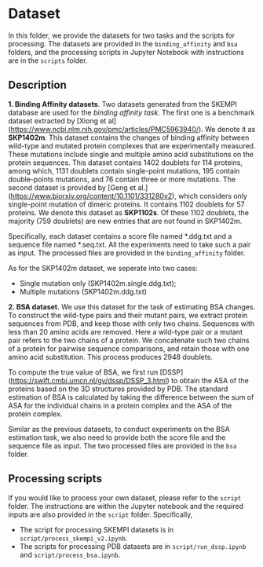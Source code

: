 # Dataset 
In this folder, we provide the datasets for two tasks and the scripts for processing. The datasets are provided in the ```binding_affinity``` and ```bsa``` folders, and the processing scripts in Jupyter Notebook with instructions are in the ```scripts``` folder.

## Description

**1. Binding Affinity datasets**. Two datasets generated from the SKEMPI database are used for the *binding affinity task*. The first one is a benchmark dataset extracted by [Xiong et al] (https://www.ncbi.nlm.nih.gov/pmc/articles/PMC5963940/). We denote it as **SKP1402m**. This dataset contains the changes of binding affinity between wild-type and mutated protein complexes that are experimentally measured. These mutations include single and multiple amino acid substitutions on the protein sequences. This dataset contains 1402 doublets for 114 proteins, among which, 1131 doublets contain single-point mutations, 195 contain double-points mutations, and 76 contain three or more mutations. 
The second dataset is provided by [Geng et al.] (https://www.biorxiv.org/content/10.1101/331280v2), which considers only single-point mutation of dimeric proteins. It contains 1102 doublets for 57 proteins. We denote this dataset as **SKP1102s**. Of these 1102 doublets, the majority (759 doublets) are new entries that are not found in SKP1402m. 
	
Specifically, each dataset contains a score file named \*.ddg.txt and a sequence file named \*.seq.txt. All the experiments need to take such a pair as input. The processed files are provided in the ```binding_affinity``` folder. 

As for the SKP1402m dataset, we seperate into two cases: 
	
- Single mutation only (SKP1402m.single.ddg.txt);
- Multiple mutations (SKP1402m.ddg.txt)

**2. BSA dataset.** We use this dataset for the task of estimating BSA changes. To construct the wild-type pairs and their mutant pairs, we extract protein sequences from PDB, and keep those with only two chains. Sequences with less than 20 amino acids are removed. Here a wild-type pair or a mutant pair refers to the two chains of a protein. We concatenate such two chains of a protein for pairwise sequence comparisons, and retain those with one amino acid substitution. This process produces 2948 doublets. 

To compute the true value of BSA, we first run [DSSP] (https://swift.cmbi.umcn.nl/gv/dssp/DSSP_3.html) to obtain the ASA of the proteins based on the 3D structures provided by PDB. The standard estimation of BSA is calculated by taking the difference between the sum of ASA for the individual chains in a protein complex and the ASA of the protein complex.

Similar as the previous datasets, to conduct experiments on the BSA estimation task, we also need to provide both the score file and the sequence file as input. The two processed files are provided in the ```bsa``` folder. 


## Processing scripts
If you would like to process your own dataset, please refer to the ```script``` folder. The instructions are within the Jupyter notebook and the required inputs are also provided in the ```script``` folder. Specifically, 

* The script for processing SKEMPI datasets is in ```script/process_skempi_v2.ipynb```. 
* The scripts for processing PDB datasets are in ```script/run_dssp.ipynb``` and ```script/process_bsa.ipynb```. 

